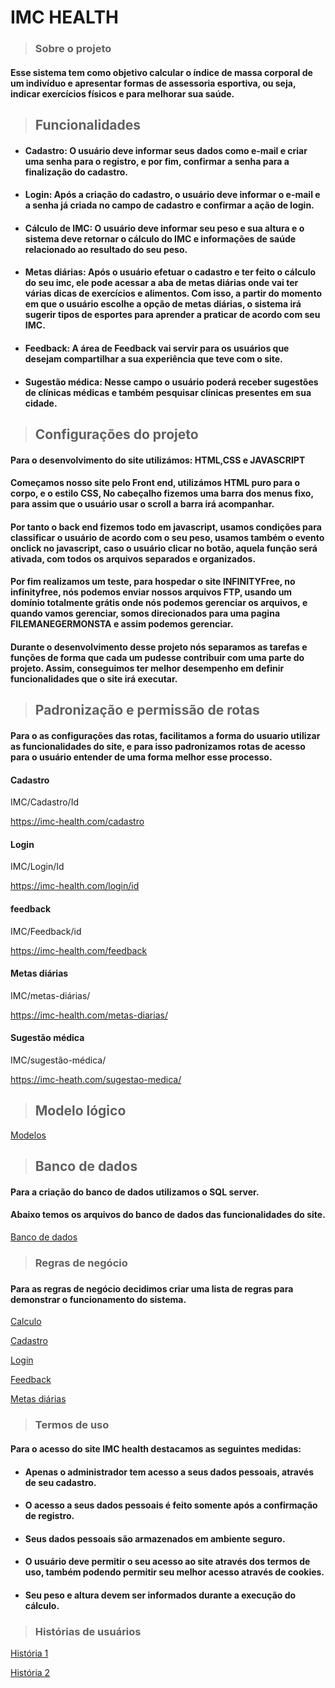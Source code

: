 <h1>IMC HEALTH</h1>

> ### Sobre o projeto 
#### Esse sistema tem como objetivo calcular o índice de massa corporal de um indivíduo e apresentar formas de assessoria esportiva, ou seja, indicar exercícios físicos e para melhorar sua saúde. 

> <h2>Funcionalidades</h2>
+ #### Cadastro: O usuário deve informar seus dados como e-mail e criar uma senha para o registro, e por fim, confirmar a senha para a finalização do cadastro.

+ #### Login: Após a criação do cadastro, o usuário deve  informar o e-mail e a senha já criada no campo de cadastro e confirmar a ação de login.

+ #### Cálculo de IMC: O usuário deve informar seu peso e sua altura e o sistema deve retornar o cálculo do IMC e informações de saúde relacionado ao resultado do seu peso. 

+ #### Metas diárias: Após o usuário efetuar o cadastro e ter feito o cálculo do seu imc, ele pode acessar a aba de metas diárias onde vai ter várias dicas de exercícios e alimentos. Com isso, a partir do momento em que o usuário escolhe a opção de metas diárias, o sistema irá sugerir tipos de esportes para aprender a praticar de acordo com seu IMC.
+ #### Feedback: A área de Feedback vai servir para os usuários que desejam compartilhar a sua experiência que teve com o site. 
+ #### Sugestão médica: Nesse campo o usuário poderá receber sugestões de clínicas médicas e também pesquisar clínicas presentes em sua cidade.

> <h2>Configurações do projeto</h2>

#### Para o desenvolvimento do site utilizámos: HTML,CSS e JAVASCRIPT

#### Começamos nosso site pelo Front end, utilizámos HTML puro para o corpo, e o estilo CSS, No cabeçalho fizemos uma barra dos menus fixo, para assim que o usuário usar o scroll a barra irá acompanhar.
#### Por tanto o back end fizemos todo em javascript, usamos condições para classificar o usuário de acordo com o seu peso, usamos também o evento onclick no javascript, caso o usuário clicar no botão, aquela função será ativada, com todos os arquivos separados e organizados.
#### Por fim realizamos um teste, para hospedar o site INFINITYFree, no infinityfree, nós podemos enviar nossos arquivos FTP, usando um domínio totalmente grátis onde nós podemos gerenciar os arquivos, e quando vamos gerenciar, somos direcionados para uma pagina FILEMANEGERMONSTA e assim podemos gerenciar.

#### Durante o desenvolvimento desse projeto nós separamos as tarefas e funções de forma que cada um pudesse contribuir com uma parte do projeto. Assim, conseguimos ter melhor desempenho em definir funcionalidades que o site irá executar. 



 >  <h2>Padronização e permissão de rotas</h2> 
  
#### Para o as configurações das rotas, facilitamos a forma do usuario utilizar as funcionalidades  do site, e para isso padronizamos rotas de acesso para o usuário entender de uma forma melhor esse processo.

#### Cadastro 
IMC/Cadastro/Id
 
https://imc-health.com/cadastro

#### Login
IMC/Login/Id
 
https://imc-health.com/login/id


#### feedback
IMC/Feedback/id 
 
https://imc-health.com/feedback

#### Metas diárias 
IMC/metas-diárias/
 
https://imc-health.com/metas-diarias/
        
#### Sugestão médica 
IMC/sugestão-médica/
 
https://imc-heath.com/sugestao-medica/

 

> <h2>Modelo lógico</h2>

[Modelos](https://github.com/tici10/Projeto_IMC/blob/main/Modelo%20l%C3%B3gico.drawio.png)

> <h2>Banco de dados</h2> 

#### Para a criação do banco de dados utilizamos o SQL server.
#### Abaixo temos os arquivos do banco de dados das funcionalidades do site.

[Banco de dados](https://github.com/tici10/Projeto_IMC/tree/main/Banco_de_dados)



> <h3>Regras de negócio<h3> 

#### Para as regras de negócio decidimos criar uma lista de regras para demonstrar o funcionamento do sistema.

[Calculo](https://github.com/tici10/Projeto_IMC/blob/f213e238bc2d10ef49d778f196ad00cd6fdfc8ab/Regras%20de%20neg%C3%B3cio/Calculo_de_IMC)

[Cadastro](https://github.com/tici10/Projeto_IMC/blob/b52aa005f146bf1f70616a7120909459fc0933a2/Regras%20de%20neg%C3%B3cio/Cadastro)

[Login](https://github.com/tici10/Projeto_IMC/blob/c525e2c4f4f3c55c09c7428e954ab67acffa0518/Regras%20de%20neg%C3%B3cio/Login)

[Feedback](https://github.com/tici10/Projeto_IMC/blob/22f1035fdfd90b6795da8600733a71ad181e0eca/Regras%20de%20neg%C3%B3cio/Feedback)

[Metas diárias](https://github.com/tici10/Projeto_IMC/blob/17c360afa8fa300be7b742779de892e506dfd93b/Regras%20de%20neg%C3%B3cio/Metas%20di%C3%A1rias)

 
 
 > <h3>Termos de uso</h3>

 #### Para o acesso do site IMC health destacamos as seguintes medidas:
 
+ #### Apenas o administrador tem acesso a seus dados pessoais, através de seu cadastro.
+ #### O acesso a seus dados pessoais é feito somente após a confirmação de registro.
+ #### Seus dados pessoais são armazenados em ambiente seguro.
+ #### O usuário deve permitir o seu acesso ao site  através dos termos de uso, também podendo permitir seu melhor acesso através de cookies.
+ #### Seu peso e altura devem ser informados durante a execução do cálculo.


> <h3>Histórias de usuários</h3>

[História 1](https://github.com/tici10/Projeto_IMC/blob/770b902e415394c4b2322eeae130c5603e8aff27/Hist%C3%B3rias%20de%20usu%C3%A1rio/Hist%C3%B3ria%201)

[História 2]( )









 

